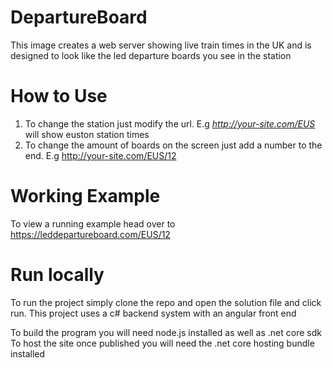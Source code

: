 # DepartureBoard

This image creates a web server showing live train times in the UK and is designed to look like the led departure boards you see in the station

# How to Use
1. To change the station just modify the url. E.g  *http://your-site.com/EUS* will show euston station times
2. To change the amount of boards on the screen just add a number to the end. E.g http://your-site.com/EUS/12

# Working Example 
To view a running example head over to
https://leddepartureboard.com/EUS/12

# Run locally
To run the project simply clone the repo and open the solution file and click run.
This project uses a c# backend system with an angular front end  

To build the program you will need node.js installed as well as .net core sdk  
To host the site once published you will need the .net core hosting bundle installed
